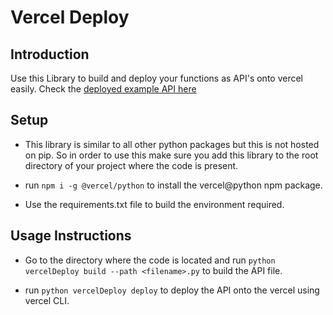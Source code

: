 # Vercel Deploy 

## Introduction

Use this Library to build and deploy your functions as API's onto vercel easily.
Check the [deployed example API here](https://verceldeploy-two.vercel.app/)

## Setup
- This library is similar to all other python packages but this is not hosted on pip. So in order to use this make sure you add this library to the root directory of your project where the code is present.

- run `npm i -g @vercel/python` to install the vercel@python npm package.

- Use the requirements.txt file to build the environment required.

## Usage Instructions
- Go to the directory where the code is located and run `python vercelDeploy build --path <filename>.py` to build the API file.

- run `python vercelDeploy deploy` to deploy the API onto the vercel using vercel CLI.
